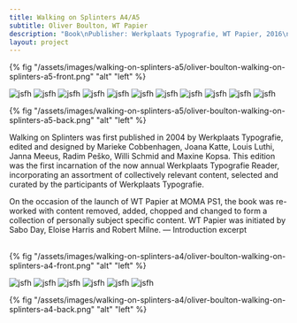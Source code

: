 ```yaml
---
title: Walking on Splinters A4/A5
subtitle: Oliver Boulton, WT Papier
description: "Book\nPublisher: Werkplaats Typografie, WT Papier, 2016\nDesign: Oliver Boulton\nEditors: Oliver Boulton, Sabo Day, Eloise Harris, Robert Milne\nLaser, perfect bound, cold melt, 148 × 210mm\nEdition of 10, softback, 126pp.\nLaser, perfect bound, cold melt, 210 × 297mm\nEdition of 10, softback, 252pp."
layout: project
---
```


{% fig "/assets/images/walking-on-splinters-a5/oliver-boulton-walking-on-splinters-a5-front.png" "alt" "left" %}

![jsfh](/assets/images/walking-on-splinters-a5/oliver-boulton-walking-on-splinters-a5-0.png)
![jsfh](/assets/images/walking-on-splinters-a5/oliver-boulton-walking-on-splinters-a5-1.png)
![jsfh](/assets/images/walking-on-splinters-a5/oliver-boulton-walking-on-splinters-a5-2.png)
![jsfh](/assets/images/walking-on-splinters-a5/oliver-boulton-walking-on-splinters-a5-3.png)
![jsfh](/assets/images/walking-on-splinters-a5/oliver-boulton-walking-on-splinters-a5-4.png)
![jsfh](/assets/images/walking-on-splinters-a5/oliver-boulton-walking-on-splinters-a5-5.png)
![jsfh](/assets/images/walking-on-splinters-a5/oliver-boulton-walking-on-splinters-a5-6.png)
![jsfh](/assets/images/walking-on-splinters-a5/oliver-boulton-walking-on-splinters-a5-7.png)
![jsfh](/assets/images/walking-on-splinters-a5/oliver-boulton-walking-on-splinters-a5-8.png)
![jsfh](/assets/images/walking-on-splinters-a5/oliver-boulton-walking-on-splinters-a5-9.png)
![jsfh](/assets/images/walking-on-splinters-a5/oliver-boulton-walking-on-splinters-a5-10.png)

{% fig "/assets/images/walking-on-splinters-a5/oliver-boulton-walking-on-splinters-a5-back.png" "alt" "left" %}

Walking on Splinters was first published in 2004 by Werkplaats Typografie, edited and designed by Marieke Cobbenhagen, Joana Katte, Louis Luthi, Janna Meeus, Radim Peško, Willi Schmid and Maxine Kopsa. This edition was the first incarnation of the now annual Werkplaats Typografie Reader, incorporating an assortment of collectively relevant content, selected and curated by the participants of Werkplaats Typografie.

On the occasion of the launch of WT Papier at MOMA PS1, the book was re-worked with content removed, added, chopped and changed to form a collection of personally subject specific content. WT Papier was initiated by Sabo Day, Eloise Harris and Robert Milne. — Introduction excerpt<br><br>

{% fig "/assets/images/walking-on-splinters-a4/oliver-boulton-walking-on-splinters-a4-front.png" "alt" "left" %}

![jsfh](/assets/images/walking-on-splinters-a4/oliver-boulton-walking-on-splinters-a4-1.png)
![jsfh](/assets/images/walking-on-splinters-a4/oliver-boulton-walking-on-splinters-a4-2.png)
![jsfh](/assets/images/walking-on-splinters-a4/oliver-boulton-walking-on-splinters-a4-3.png)
![jsfh](/assets/images/walking-on-splinters-a4/oliver-boulton-walking-on-splinters-a4-4.png)
![jsfh](/assets/images/walking-on-splinters-a4/oliver-boulton-walking-on-splinters-a4-5.png)
![jsfh](/assets/images/walking-on-splinters-a4/oliver-boulton-walking-on-splinters-a4-6.png)

{% fig "/assets/images/walking-on-splinters-a4/oliver-boulton-walking-on-splinters-a4-back.png" "alt" "left" %}